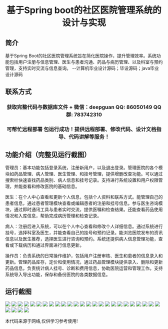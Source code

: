<p><h1 align="center">基于Spring boot的社区医院管理系统的设计与实现</h1></p>

## 简介
基于Spring Boot的社区医院管理系统旨在简化医院操作，提升管理效率。系统功能包括用户注册与信息管理、医生与患者沟通、药品与病历管理、以及科室与预约管理，支持实时交流与信息查询。    --计算机毕业设计源码；毕设源码；java毕业设计源码


## 联系方式
<p><h3 align="center">获取完整代码与数据库文件 + 微信：deepguan QQ: 86050149 QQ群: 783742310</h3></p>
<p><h3 align="center">可帮忙远程部署 包运行成功！提供远程部署、修改代码、设计文档指导、代码讲解等服务！</h3></p>

## 功能介绍（完整见运行截图）
管理员：基本功能包括登录系统，注册新用户，以及退出登录。管理医院的各个模块如药品管理、病人管理、医生管理、和挂号管理，提供增删改查功能。可以通过搜索栏快速查找药品类别、病人信息和挂号记录。支持进行系统设置和用户权限管理，并能查看和修改医院的基础信息。

医生：在个人中心查看和更新个人信息，包括个人资料和联系方式。能管理自己的患者信息，通过患者管理模块查看或编辑患者的注册和挂号信息。参与医生咨询模块，通过即时通讯工具与患者实时交流，提供医嘱和检查结果。还能查看药品使用情况和入库信息，帮助完成病历管理和检查记录。

病人：注册后进入系统，可以在个人中心查看和修改个人详细信息。通过系统进行挂号，选择科室及医生，并能查看自己的挂号和预约记录。能浏览医院发布的资讯信息以及医生推荐，选择医生进行咨询和预约。系统还提供病人信息管理功能，查看或下载病历和通过界面进行信息更新。

操作员：负责系统的日常操作维护，包括用户注册审核、医生和患者的信息录入和更新。管理药品库存，定价和使用情况，通过药品管理模块提供录入、删除和更新药品信息。负责统计病人挂号、诊断和费用信息，协助医院运营和管理工作。支持系统导入导出功能，保存和备份医院的各类数据信息。


## 运行截图
![](https://bs-1329754181.cos.ap-shanghai.myqcloud.com/spring/CommunityHospitalManagementSystemDesignAndImplementation/img/001.jpg)
![](https://bs-1329754181.cos.ap-shanghai.myqcloud.com/spring/CommunityHospitalManagementSystemDesignAndImplementation/img/002.jpg)
![](https://bs-1329754181.cos.ap-shanghai.myqcloud.com/spring/CommunityHospitalManagementSystemDesignAndImplementation/img/003.jpg)
![](https://bs-1329754181.cos.ap-shanghai.myqcloud.com/spring/CommunityHospitalManagementSystemDesignAndImplementation/img/004.jpg)
![](https://bs-1329754181.cos.ap-shanghai.myqcloud.com/spring/CommunityHospitalManagementSystemDesignAndImplementation/img/005.jpg)
![](https://bs-1329754181.cos.ap-shanghai.myqcloud.com/spring/CommunityHospitalManagementSystemDesignAndImplementation/img/006.jpg)
![](https://bs-1329754181.cos.ap-shanghai.myqcloud.com/spring/CommunityHospitalManagementSystemDesignAndImplementation/img/007.jpg)
![](https://bs-1329754181.cos.ap-shanghai.myqcloud.com/spring/CommunityHospitalManagementSystemDesignAndImplementation/img/008.jpg)
![](https://bs-1329754181.cos.ap-shanghai.myqcloud.com/spring/CommunityHospitalManagementSystemDesignAndImplementation/img/009.jpg)
![](https://bs-1329754181.cos.ap-shanghai.myqcloud.com/spring/CommunityHospitalManagementSystemDesignAndImplementation/img/010.jpg)
![](https://bs-1329754181.cos.ap-shanghai.myqcloud.com/spring/CommunityHospitalManagementSystemDesignAndImplementation/img/011.jpg)
![](https://bs-1329754181.cos.ap-shanghai.myqcloud.com/spring/CommunityHospitalManagementSystemDesignAndImplementation/img/012.jpg)
![](https://bs-1329754181.cos.ap-shanghai.myqcloud.com/spring/CommunityHospitalManagementSystemDesignAndImplementation/img/013.jpg)
![](https://bs-1329754181.cos.ap-shanghai.myqcloud.com/spring/CommunityHospitalManagementSystemDesignAndImplementation/img/014.jpg)
![](https://bs-1329754181.cos.ap-shanghai.myqcloud.com/spring/CommunityHospitalManagementSystemDesignAndImplementation/img/015.jpg)
![](https://bs-1329754181.cos.ap-shanghai.myqcloud.com/spring/CommunityHospitalManagementSystemDesignAndImplementation/img/016.jpg)
![](https://bs-1329754181.cos.ap-shanghai.myqcloud.com/spring/CommunityHospitalManagementSystemDesignAndImplementation/img/017.jpg)
![](https://bs-1329754181.cos.ap-shanghai.myqcloud.com/spring/CommunityHospitalManagementSystemDesignAndImplementation/img/018.jpg)
![](https://bs-1329754181.cos.ap-shanghai.myqcloud.com/spring/CommunityHospitalManagementSystemDesignAndImplementation/img/019.jpg)
![](https://bs-1329754181.cos.ap-shanghai.myqcloud.com/spring/CommunityHospitalManagementSystemDesignAndImplementation/img/020.jpg)
![](https://bs-1329754181.cos.ap-shanghai.myqcloud.com/spring/CommunityHospitalManagementSystemDesignAndImplementation/img/021.jpg)
![](https://bs-1329754181.cos.ap-shanghai.myqcloud.com/spring/CommunityHospitalManagementSystemDesignAndImplementation/img/022.jpg)
![](https://bs-1329754181.cos.ap-shanghai.myqcloud.com/spring/CommunityHospitalManagementSystemDesignAndImplementation/img/023.jpg)
![](https://bs-1329754181.cos.ap-shanghai.myqcloud.com/spring/CommunityHospitalManagementSystemDesignAndImplementation/img/024.jpg)
![](https://bs-1329754181.cos.ap-shanghai.myqcloud.com/spring/CommunityHospitalManagementSystemDesignAndImplementation/img/025.jpg)
![](https://bs-1329754181.cos.ap-shanghai.myqcloud.com/spring/CommunityHospitalManagementSystemDesignAndImplementation/img/026.jpg)
![](https://bs-1329754181.cos.ap-shanghai.myqcloud.com/spring/CommunityHospitalManagementSystemDesignAndImplementation/img/027.jpg)
![](https://bs-1329754181.cos.ap-shanghai.myqcloud.com/spring/CommunityHospitalManagementSystemDesignAndImplementation/img/028.jpg)
![](https://bs-1329754181.cos.ap-shanghai.myqcloud.com/spring/CommunityHospitalManagementSystemDesignAndImplementation/img/029.jpg)

<p>本代码来源于网络,仅供学习参考使用!</p>
